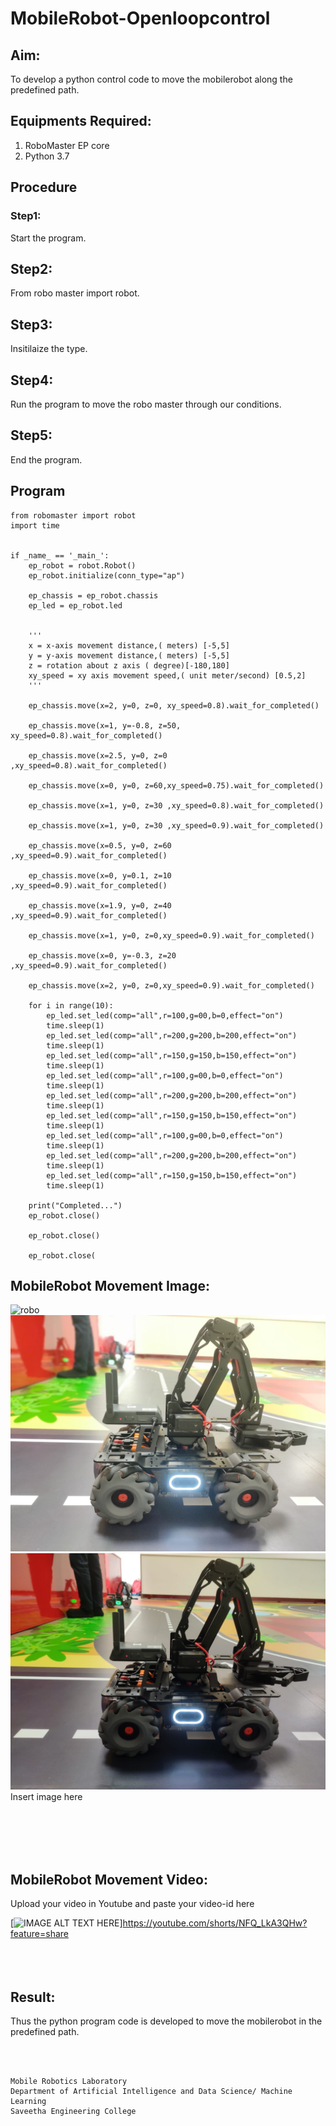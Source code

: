 # MobileRobot-Openloopcontrol
## Aim:

To develop a python control code to move the mobilerobot along the predefined path.

## Equipments Required:
1. RoboMaster EP core
2. Python 3.7

## Procedure

### Step1:
Start the program.

## Step2:
From robo master import robot.

## Step3:
Insitilaize the type.

## Step4:
Run the program to move the robo master through our conditions.

## Step5:
End the program.

## Program
```
from robomaster import robot
import time


if _name_ == '_main_':
    ep_robot = robot.Robot()
    ep_robot.initialize(conn_type="ap")

    ep_chassis = ep_robot.chassis
    ep_led = ep_robot.led


    '''
    x = x-axis movement distance,( meters) [-5,5]
    y = y-axis movement distance,( meters) [-5,5]
    z = rotation about z axis ( degree)[-180,180]
    xy_speed = xy axis movement speed,( unit meter/second) [0.5,2]
    '''

    ep_chassis.move(x=2, y=0, z=0, xy_speed=0.8).wait_for_completed()

    ep_chassis.move(x=1, y=-0.8, z=50, xy_speed=0.8).wait_for_completed()

    ep_chassis.move(x=2.5, y=0, z=0 ,xy_speed=0.8).wait_for_completed()

    ep_chassis.move(x=0, y=0, z=60,xy_speed=0.75).wait_for_completed()

    ep_chassis.move(x=1, y=0, z=30 ,xy_speed=0.8).wait_for_completed()

    ep_chassis.move(x=1, y=0, z=30 ,xy_speed=0.9).wait_for_completed()

    ep_chassis.move(x=0.5, y=0, z=60 ,xy_speed=0.9).wait_for_completed()

    ep_chassis.move(x=0, y=0.1, z=10 ,xy_speed=0.9).wait_for_completed()

    ep_chassis.move(x=1.9, y=0, z=40 ,xy_speed=0.9).wait_for_completed()

    ep_chassis.move(x=1, y=0, z=0,xy_speed=0.9).wait_for_completed()

    ep_chassis.move(x=0, y=-0.3, z=20 ,xy_speed=0.9).wait_for_completed()

    ep_chassis.move(x=2, y=0, z=0,xy_speed=0.9).wait_for_completed()

    for i in range(10):
        ep_led.set_led(comp="all",r=100,g=00,b=0,effect="on")   
        time.sleep(1)
        ep_led.set_led(comp="all",r=200,g=200,b=200,effect="on")
        time.sleep(1)
        ep_led.set_led(comp="all",r=150,g=150,b=150,effect="on")
        time.sleep(1) 
        ep_led.set_led(comp="all",r=100,g=00,b=0,effect="on")   
        time.sleep(1)
        ep_led.set_led(comp="all",r=200,g=200,b=200,effect="on")
        time.sleep(1)
        ep_led.set_led(comp="all",r=150,g=150,b=150,effect="on")
        time.sleep(1)
        ep_led.set_led(comp="all",r=100,g=00,b=0,effect="on")   
        time.sleep(1)
        ep_led.set_led(comp="all",r=200,g=200,b=200,effect="on")
        time.sleep(1)
        ep_led.set_led(comp="all",r=150,g=150,b=150,effect="on")
        time.sleep(1)      
    
    print("Completed...")
    ep_robot.close()

    ep_robot.close()
  
    ep_robot.close(
```

## MobileRobot Movement Image:

![robo](./img/robomaster.png)
![robo](./img/robot.jpeg)
![robo](./img/robot2.jpeg)
Insert image here


<br/>
<br/>
<br/>
<br/>

## MobileRobot Movement Video:

Upload your video in Youtube and paste your video-id here

[![IMAGE ALT TEXT HERE](https://youtube.com/shorts/NFQ_LkA3QHw?feature=share/YOUTUBE_VIDEO_ID_HERE/0.jpg)]https://youtube.com/shorts/NFQ_LkA3QHw?feature=share
<br/>
<br/>
<br/>
<br/>

## Result:
Thus the python program code is developed to move the mobilerobot in the predefined path.


<br/>
<br/>

```
Mobile Robotics Laboratory
Department of Artificial Intelligence and Data Science/ Machine Learning
Saveetha Engineering College
```
